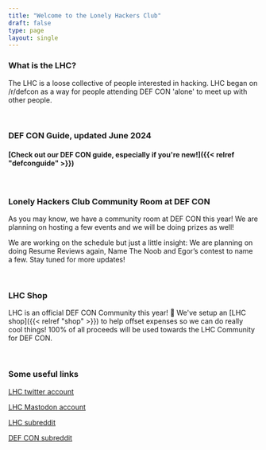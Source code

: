 ```yaml
---
title: "Welcome to the Lonely Hackers Club"
draft: false
type: page
layout: single
---
```


### What is the LHC?
The LHC is a loose collective of people interested in hacking. LHC began on /r/defcon as a way for people attending DEF CON 'alone' to meet up with other people.

&nbsp;

### DEF CON Guide, updated June 2024
#### [Check out our DEF CON guide, especially if you're new!]({{< relref "defconguide" >}})
&nbsp;

### Lonely Hackers Club Community Room at DEF CON
As you may know, we have a community room at DEF CON this year! We are planning on hosting a few events and we will be doing prizes as well! 

We are working on the schedule but just a little insight: We are planning on doing Resume Reviews again, Name The Noob and Egor’s contest to name a few. Stay tuned for more updates!

&nbsp; 

### LHC Shop
LHC is an official DEF CON Community this year! 🥳 We've setup an [LHC shop]({{< relref "shop" >}}) to help offset expenses so we can do really cool things! 100% of all proceeds will be used towards the LHC Community for DEF CON. 

&nbsp;


### Some useful links

[LHC twitter account](https://x.com/L0nelyH4ckers "Twitter Account")  

<a href="https://defcon.social/@L0nelyH4ckers" title="Mastodon Account" rel="me">LHC Mastodon account</a>

[LHC subreddit](https://www.reddit.com/r/largehadroncollider "LHC Subreddit")  

[DEF CON subreddit](https://www.reddit.com/r/defcon "DEF CON Subreddt")  
